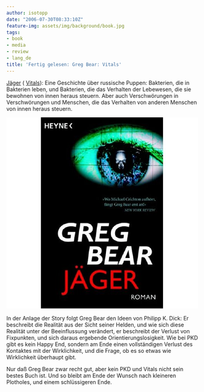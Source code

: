 ```yaml
---
author: isotopp
date: "2006-07-30T08:33:10Z"
feature-img: assets/img/background/book.jpg
tags:
- book
- media
- review
- lang_de
title: 'Fertig gelesen: Greg Bear: Vitals'
---
```

[Jäger](https://www.amazon.de/gp/product/3453521943) (
[Vitals](https://www.amazon.de/Vitals-English-Greg-Bear-ebook/dp/B003VIWI1C)): Eine Geschichte über russische Puppen: Bakterien, die in Bakterien leben, und Bakterien, die das Verhalten der Lebewesen, die sie bewohnen von innen heraus steuern. Aber auch Verschwörungen in Verschwörungen und Menschen, die das Verhalten von anderen Menschen von innen heraus steuern. 

[![](/uploads/2006/07/gregbear-jaeger.jpg)](https://www.amazon.de/Vitals-English-Greg-Bear-ebook/dp/B003VIWI1C)

In der Anlage der Story folgt Greg Bear den Ideen von Philipp K. Dick: Er beschreibt die Realität aus der Sicht seiner Helden, und wie sich diese Realität unter der Beeinflussung verändert, er beschreibt der Verlust von Fixpunkten, und sich daraus ergebende Orientierungslosigkeit. Wie bei PKD gibt es kein Happy End, sondern am Ende einen vollständigen Verlust des Kontaktes mit der Wirklichkeit, und die Frage, ob es so etwas wie Wirklichkeit überhaupt gibt.

Nur daß Greg Bear zwar recht gut, aber kein PKD und Vitals nicht sein bestes Buch ist. Und so bleibt am Ende der Wunsch nach kleineren Plotholes, und einem schlüssigeren Ende.

